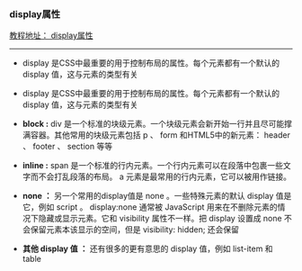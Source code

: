 ### display属性
[教程地址： display属性](http://zh.learnlayout.com/display.html)

---
- display 是CSS中最重要的用于控制布局的属性。每个元素都有一个默认的 display 值，这与元素的类型有关

- display 是CSS中最重要的用于控制布局的属性。每个元素都有一个默认的 display 值，这与元素的类型有关

- **block :** div 是一个标准的块级元素。一个块级元素会新开始一行并且尽可能撑满容器。其他常用的块级元素包括 p 、 form 和HTML5中的新元素： header 、 footer 、 section 等等

- **inline :** span 是一个标准的行内元素。一个行内元素可以在段落中包裹一些文字而不会打乱段落的布局。 a 元素是最常用的行内元素，它可以被用作链接。

- **none ：** 另一个常用的display值是 none 。一些特殊元素的默认 display 值是它，例如 script 。 display:none 通常被 JavaScript 用来在不删除元素的情况下隐藏或显示元素。它和 visibility 属性不一样。把 display 设置成 none 不会保留元素本该显示的空间，但是 visibility: hidden; 还会保留

- **其他 display 值 ：** 还有很多的更有意思的 display 值，例如 list-item 和 table
